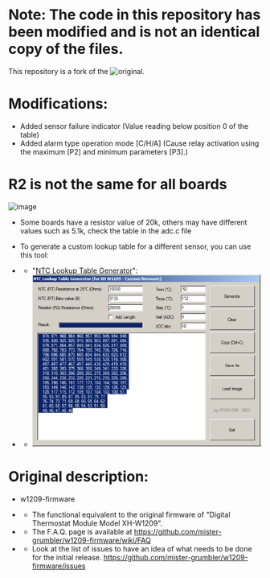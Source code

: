 # Note: The code in this repository has been modified and is not an identical copy of the files.


This repository is a fork of the ![original](https://github.com/mister-grumbler/w1209-firmware).

# Modifications:
- Added sensor failure indicator (Value reading below position 0 of the table)
- Added alarm type operation mode [C/H/A] (Cause relay activation using the maximum [P2] and minimum parameters [P3].)

# R2 is not the same for all boards
![image](https://raw.githubusercontent.com/rtek1000/w1209-firmware/master/Doc/w1209.png)

- Some boards have a resistor value of 20k, others may have different values such as 5.1k, check the table in the adc.c file

- To generate a custom lookup table for a different sensor, you can use this tool:
- - "[NTC Lookup Table Generator](https://github.com/rtek1000/NTC_Lookup_Table_Generator)":

- - ![image](https://github.com/rtek1000/NTC_Lookup_Table_Generator/blob/main/Img/Image_1.png)

# Original description:
- w1209-firmware
- - The functional equivalent to the original firmware of "Digital Thermostat Module Model XH-W1209".

- - The F.A.Q. page is available at https://github.com/mister-grumbler/w1209-firmware/wiki/FAQ

- - Look at the list of issues to have an idea of what needs to be done for the initial release.
https://github.com/mister-grumbler/w1209-firmware/issues
